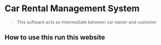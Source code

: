# Car Rental Management System

> This  software acts as intermediate between car owner and customer


## How to use this run this website
